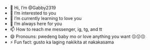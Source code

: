 - 👋 Hi, I’m @Gabby2319
- 👀 I’m interested to you
- 🌱 I’m currently learning to love you
- 💞️ I’m always here for you
- 📫 How to reach me messenger, ig, tg, and tt
- 😄 Pronouns: pwedeng baby mo or love anything you want 😗😗😗
- ⚡ Fun fact: gusto ka laging nakikita at nakakasama

<!---
Gabby2319/Gabby2319 is a ✨ special ✨ repository because its `README.md` (this file) appears on your GitHub profile.
You can click the Preview link to take a look at your changes.
--->
